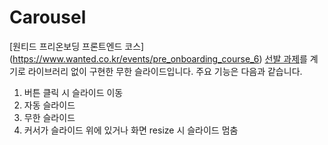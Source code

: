 # Carousel
[원티드 프리온보딩 프론트엔드 코스] (https://www.wanted.co.kr/events/pre_onboarding_course_6) [선발 과제](https://www.notion.so/X-9e8ff10dd1614112a81797219b7e6742)를 계기로
라이브러리 없이 구현한 무한 슬라이드입니다.
주요 기능은 다음과 같습니다.

1. 버튼 클릭 시 슬라이드 이동
2. 자동 슬라이드
3. 무한 슬라이드
4. 커서가 슬라이드 위에 있거나 화면 resize 시 슬라이드 멈춤